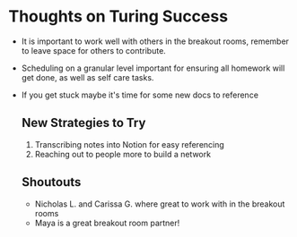 # Thoughts on Turing Success

- It is important to work well with others in the breakout rooms,
  remember to leave space for others to contribute.

- Scheduling on a granular level important for ensuring all homework
  will get done, as well as self care tasks.

- If you get stuck maybe it's time for some new docs to reference

  ## New Strategies to Try

  1. Transcribing notes into Notion for easy referencing
  2. Reaching out to people more to build a network

  ## Shoutouts
  - Nicholas L. and Carissa G. where great to work with in the breakout rooms
  - Maya is a great breakout room partner!
